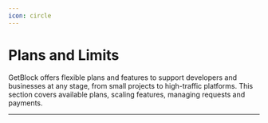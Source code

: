 ```yaml
---
icon: circle
---
```


# Plans and Limits

GetBlock offers flexible plans and features to support developers and businesses at any stage, from small projects to high-traffic platforms. This section covers available plans, scaling features, managing requests and payments.

***

